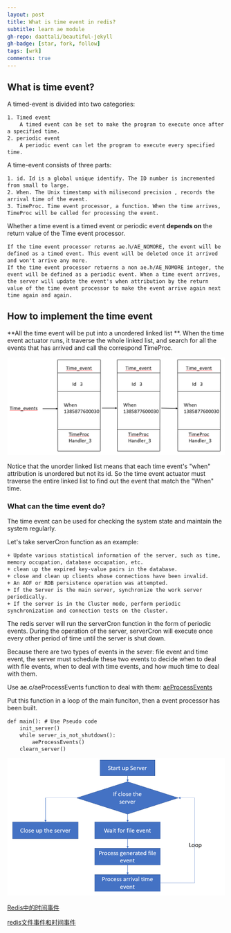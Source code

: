 ```yaml
---
layout: post
title: What is time event in redis?
subtitle: learn ae module
gh-repo: daattali/beautiful-jekyll
gh-badge: [star, fork, follow]
tags: [wrk]
comments: true
---
```


## What is  time event?

A timed-event is divided into two categories:

```
1. Timed event 
	A timed event can be set to make the program to execute once after a specified time.
2. periodic event
	A periodic event can let the program to execute every specified time.
```

A time-event consists of three parts: 

```
1. id. Id is a global unique identify. The ID number is incremented from small to large.
2. When. The Unix timestamp with milisecond precision , records the arrival time of the event.
3. TimeProc. Time event processor, a function. When the time arrives, TimeProc will be called for processing the event.
```

Whether a time event is a timed event or periodic event **depends on** the return value of the Time event processor.

```
If the time event processor returns ae.h/AE_NOMORE, the event will be defined as a timed event. This event will be deleted once it arrived and won't arrive any more.
If the time event processor retuerns a non ae.h/AE_NOMORE integer, the event will be defined as a periodic event. When a time event arrives, the server will update the event's when attribution by the return value of the time event processor to make the event arrive again next time again and again.
```

## How to implement the time event

**All the time event will be put into a  unordered linked list **. When  the time event actuator runs, it traverse the whole linked list, and search for all the events that has arrived and call the correspond TimeProc.

![](images/wrk-3.png)

Notice that the unorder linked list means that each time event's "when" attribution is unordered but not its id. So the time event actuator must traverse the entire linked list to find out the event that match the "When" time.

### What can the time event do?

The time event can be used for checking the system state and maintain the system regularly.

Let's take serverCron function as an example:

```
+ Update various statistical information of the server, such as time, memory occupation, database occupation, etc.
+ clean up the expired key-value pairs in the database.
+ close and clean up clients whose connections have been invalid.
+ An AOF or RDB persistence operation was attempted.
+ If the Server is the main server, synchronize the work server periodically.
+ If the server is in the Cluster mode, perform periodic synchronization and connection tests on the cluster.
```

The redis server will run the serverCron function in the form of periodic events.  During the operation of the server, serverCron will execute once every other period of time until the server is shut down.

Because there are two types of events in the sever: file event and time event, the server must schedule these two events to decide when to deal with file events, when to deal with time events, and how much time to deal with them.

Use ae.c/aeProcessEvents function to deal with them: [aeProcessEvents](aeProcessEvents.md)

Put this function in a loop of the main funciton, then a event processor has been built.

```
def main(): # Use Pseudo code
	init_server()
	while server_is_not_shutdown():
		aeProcessEvents()
	clearn_server()
```

![](images/wrk-4.png)

[Redis中的时间事件](https://blog.csdn.net/m0_58554082/article/details/119733143)

[redis文件事件和时间事件](https://blog.csdn.net/qq_40223554/article/details/119900973)